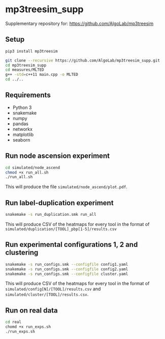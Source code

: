# mp3treesim_supp

Supplementary repository for: https://github.com/AlgoLab/mp3treesim

## Setup
```bash
pip3 install mp3treesim

git clone --recursive https://github.com/AlgoLab/mp3treesim_supp.git
cd mp3treesim_supp
cd measures/MLTED
g++ -std=c++11 main.cpp -o MLTED
cd ../..
```

## Requirements
- Python 3
- snakemake
- numpy
- pandas
- networkx
- matplotlib
- seaborn

## Run node ascension experiment
```bash
cd simulated/node_ascend
chmod +x run_all.sh
./run_all.sh
```

This will produce the file `simulated/node_ascend/plot.pdf`.

## Run label-duplication experiment
```bash
snakemake -s run_duplication.smk run_all
```
This will produce CSV of the heatmaps for every tool in the format of `simulated/duplication/[TOOL]_pbp[1-5]/results.csv`

## Run experimental configurations 1, 2 and clustering
```bash
snakemake -s run_configs.smk --configfile config1.yaml
snakemake -s run_configs.smk --configfile config2.yaml
snakemake -s run_configs.smk --configfile cluster.yaml
```

This will produce CSV of the heatmaps for every tool in the format of `simulated/config[N]/[TOOL]/results.csv` and `simulated/cluster/[TOOL]/results.csv`.

## Run on real data
```bash
cd real
chomd +x run_exps.sh
./run_exps.sh
```